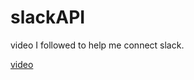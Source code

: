 # slackAPI

video I followed to help me connect slack. 

[video](https://www.youtube.com/watch?v=nyaCol4IH5c)
